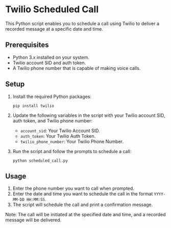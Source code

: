 
# Twilio Scheduled Call

This Python script enables you to schedule a call using Twilio to deliver a recorded message at a specific date and time.

## Prerequisites

- Python 3.x installed on your system.
- Twilio account SID and auth token.
- A Twilio phone number that is capable of making voice calls.

## Setup

1. Install the required Python packages:
    ```
    pip install twilio
    ```

2. Update the following variables in the script with your Twilio account SID, auth token, and Twilio phone number:
    - `account_sid`: Your Twilio Account SID.
    - `auth_token`: Your Twilio Auth Token.
    - `twilio_phone_number`: Your Twilio Phone Number.

3. Run the script and follow the prompts to schedule a call:
    ```
    python scheduled_call.py
    ```

## Usage

1. Enter the phone number you want to call when prompted.
2. Enter the date and time you want to schedule the call in the format `YYYY-MM-DD HH:MM:SS`.
3. The script will schedule the call and print a confirmation message.

Note: The call will be initiated at the specified date and time, and a recorded message will be delivered.
